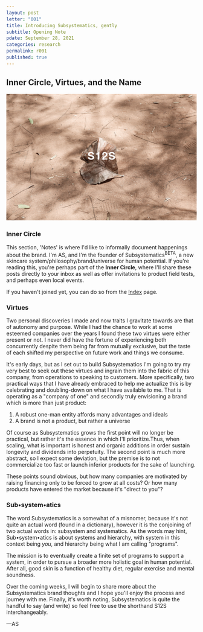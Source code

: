 ```yaml
---
layout: post
letter: "001"
title: Introducing Subsystematics, gently
subtitle: Opening Note
pdate: September 28, 2021
categories: research
permalink: r001
published: true
---
```


## Inner Circle, Virtues, and the Name

![Image](/assets/images/poster_s12s.jpg)

### Inner Circle

This section, 'Notes' is where I'd like to informally document happenings about the brand. I'm AS, and I'm the founder of Subsystematics<sup>BETA</sup>, a new skincare system/philosophy/brand/universe for human potential. If you're reading this, you're perhaps part of the <b>Inner Circle</b>, where I'll share these posts directly to your inbox as well as offer invitations to product field tests, and perhaps even local events. 

If you haven't joined yet, you can do so from the [Index](/index) page.

### Virtues

Two personal discoveries I made and now traits I gravitate towards are that of autonomy and purpose. While I had the chance to work at some esteemed companies over the years I found these two virtues were either present or not. I never did have the fortune of experiencing both concurrently despite them being far from mutually exclusive, but the taste of each shifted my perspective on future work and things we consume.

It's early days, but as I set out to build Subsystematics I'm going to try my very best to seek out these virtues and ingrain them into the fabric of this company, from operations to speaking to customers. More specifically, two practical ways that I have already embraced to help me actualize this is by celebrating and doubling-down on what I have available to me. That is operating as a "company of one" and secondly truly envisioning a brand which is more than just product:

1. A robust one-man entity affords many advantages and ideals
2. A brand is not a product, but rather a universe

Of course as Subsystematics grows the first point will no longer be practical, but rather it's the essence in which I'll prioritize.Thus, when scaling, what is important is honest and organic additions in order sustain longevity and dividends into perpetuity. The second point is much more abstract, so I expect some deviation, but the premise is to not commercialize too fast or launch inferior products for the sake of launching. 

These points sound obvious, but how many companies are motivated by raising financing only to be forced to grow at all costs? Or how many products have entered the market because it's "direct to you"? 

### Sub•system•atics

The word Subsystematics is a somewhat of a misnomer, because it's not quite an actual word (found in a dictionary), however it is the conjoining of two actual words in: subsystem and systematics. As the words may hint, Sub•system•atics is about systems and hierarchy, with system in this context being <i>you</i>, and hierarchy being what I am calling "programs".

The mission is to eventually create a finite set of programs to support a system, in order to pursue a broader more holistic goal in human potential. After all, good skin is a function of healthy diet, regular exercise and mental soundness.

Over the coming weeks, I will begin to share more about the Subsystematics brand thoughts and I hope you'll enjoy the process and journey with me. Finally, it's worth noting, Subsystematics is quite the handful to say (and write) so feel free to use the shorthand S12S interchangeably.

—AS